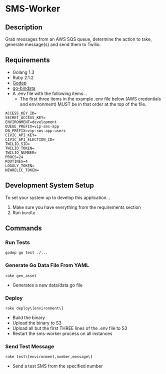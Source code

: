 # SMS-Worker

## Description
Grab messages from an AWS SQS queue, determine the action to take,
generate message(s) and send them to Twilio.

## Requirements
- Golang 1.3
- Ruby 2.1.2
- [Godep](https://github.com/tools/godep)
- [go-bindata](https://github.com/jteeuwen/go-bindata)
- A .env file with the following items...
    - The first three items in the example .env file below (AWS credentials and
      environment) MUST be in that order at the top of the file.

~~~~
ACCESS_KEY_ID=
SECRET_ACCESS_KEY=
ENVIRONMENT=development
QUEUE_PREFIX=vip-sms-app
DB_PREFIX=vip-sms-app-users
CIVIC_API_KEY=
CIVIC_API_ELECTION_ID=
TWILIO_SID=
TWILIO_TOKEN=
TWILIO_NUMBER=
PROCS=24
ROUTINES=4
LOGGLY_TOKEN=
NEWRELIC_TOKEN=
~~~~

## Development System Setup
To set your system up to develop this application...

1. Make sure you have everything from the requirements section
2. Run `bundle`

## Commands
### Run Tests
~~~~
godep go test ./...
~~~~

### Generate Go Data File From YAML
~~~~
rake gen_asset
~~~~

- Generates a new data/data.go file

### Deploy
~~~~
rake deploy\[environment\]
~~~~

- Build the binary
- Upload the binary to S3
- Upload all but the first THREE lines of the .env file to S3
- Restart the sms-worker process on all instances

### Send Test Message
~~~~
rake test\[environment,number,message\]
~~~~

- Send a test SMS from the specified number
